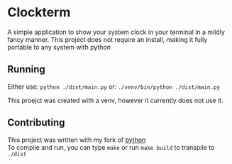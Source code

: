 # Clockterm

A simple application to show your system clock in your terminal in a mildly fancy manner. This project does not require an install, making it fully portable to any system with python

## Running

Either use:
```python ./dist/main.py```
or:
```./venv/bin/python ./dist/main.py```

This proejct was created with a venv, however it currently does not use it.


## Contributing

This project was written with my fork of [bython](https://github.com/prushton2/bython)<br>
To compile and run, you can type ```make``` or run ```make build``` to transpile to `./dist`
